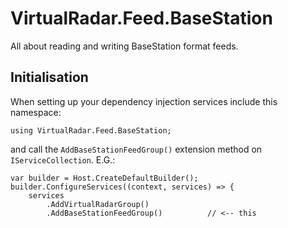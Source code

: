 ﻿# VirtualRadar.Feed.BaseStation

All about reading and writing BaseStation format feeds.

## Initialisation

When setting up your dependency injection services include this namespace:

```
using VirtualRadar.Feed.BaseStation;
```

and call the `AddBaseStationFeedGroup()` extension method on `IServiceCollection`. E.G.:

```
var builder = Host.CreateDefaultBuilder();
builder.ConfigureServices((context, services) => {
    services
        .AddVirtualRadarGroup()
        .AddBaseStationFeedGroup()          // <-- this
```

